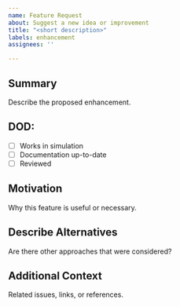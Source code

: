 ```yaml
---
name: Feature Request
about: Suggest a new idea or improvement
title: "<short description>"
labels: enhancement
assignees: ''

---
```


## Summary
Describe the proposed enhancement.

## DOD:
 
- [ ] Works in simulation
- [ ] Documentation up-to-date
- [ ] Reviewed

## Motivation
Why this feature is useful or necessary.

## Describe Alternatives
Are there other approaches that were considered?

## Additional Context
Related issues, links, or references.